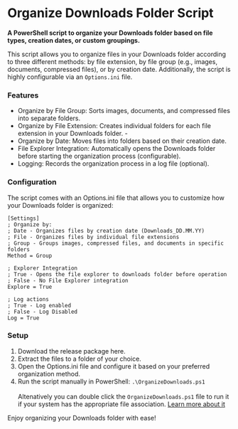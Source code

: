 # Organize Downloads Folder Script
**A PowerShell script to organize your Downloads folder based on file types, creation dates, or custom groupings.**

This script allows you to organize files in your Downloads folder according to three different methods: 
by file extension, by file group (e.g., images, documents, compressed files), or by creation date. Additionally, the script is highly configurable via an `Options.ini` file.

### Features ###

 - Organize by File Group: Sorts images, documents, and compressed files into separate folders.
 - Organize by File Extension: Creates individual folders for each file extension in your Downloads folder. - 
 - Organize by Date: Moves files into folders based on their creation date.
 - File Explorer Integration: Automatically opens the Downloads folder before starting the organization process (configurable).
 - Logging: Records the organization process in a log file (optional).

### Configuration ###

The script comes with an Options.ini file that allows you to customize how your Downloads folder is organized:
 
    [Settings]
    ; Organize by:
    ; Date - Organizes files by creation date (Downloads_DD.MM.YY)
    ; File - Organizes files by individual file extensions
    ; Group - Groups images, compressed files, and documents in specific folders
    Method = Group
    
    ; Explorer Integration
    ; True - Opens the file explorer to downloads folder before operation
    ; False - No File Explorer integration
    Explore = True
    
    ; Log actions
    ; True - Log enabled
    ; False - Log Disabled
    Log = True
### Setup ###
1. Download the release package here.
2. Extract the files to a folder of your choice.
3. Open the Options.ini file and configure it based on your preferred organization method.
4. Run the script manually in PowerShell: <code>.\OrganizeDownloads.ps1 </code> <br>
   Altenatively you can double click the `OrganizeDownloads.ps1` file to run it if your system has the appropriate file association.  [Learn more about it](https://locall.host/run-with-powershell-double-click/)

Enjoy organizing your Downloads folder with ease!
